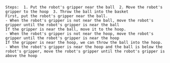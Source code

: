 
    Steps:  1. Put the robot's gripper near the ball  2. Move the robot's gripper to the hoop  3. Throw the ball into the basket
    First, put the robot's gripper near the ball.
    - When the robot's gripper is not near the ball, move the robot's gripper until the robot's gripper is near the ball
    If the gripper is near the ball, move it to the hoop.
    - When the robot's gripper is not near the hoop, move the robot's gripper until the robot's gripper is near the hoop
    If the gripper is near the hoop, we can throw the ball into the hoop.
    - When the robot's gripper is near the hoop and the ball is below the robot's gripper, move the robot's gripper until the robot's gripper is above the hoop